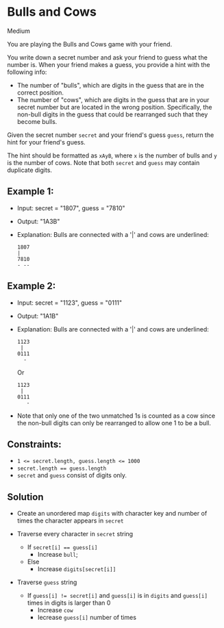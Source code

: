 # Bulls and Cows
Medium

You are playing the Bulls and Cows game with your friend.

You write down a secret number and ask your friend to guess what the number is. When your friend makes a guess, you provide a hint with the following info:

- The number of "bulls", which are digits in the guess that are in the correct position.
- The number of "cows", which are digits in the guess that are in your secret number but are located in the wrong position. Specifically, the non-bull digits in the guess that could be rearranged such that they become bulls.

Given the secret number `secret` and your friend's guess `guess`, return the hint for your friend's guess.

The hint should be formatted as `xAyB`, where `x` is the number of bulls and `y` is the number of cows. Note that both `secret` and `guess` may contain duplicate digits.

## Example 1:

- Input: secret = "1807", guess = "7810"
- Output: "1A3B"
- Explanation: Bulls are connected with a '|' and cows are underlined:

    ```
    1807
    |
    7810
    - --
    ```

## Example 2:

- Input: secret = "1123", guess = "0111"
- Output: "1A1B"
- Explanation: Bulls are connected with a '|' and cows are underlined:

    ```
    1123
     | 
    0111
      -
    ```
    Or
    
    ```
    1123
     |
    0111
       -
    ```

- Note that only one of the two unmatched 1s is counted as a cow since the non-bull digits can only be rearranged to allow one 1 to be a bull.
 

## Constraints:

- `1 <= secret.length, guess.length <= 1000`
- `secret.length == guess.length`
- `secret` and `guess` consist of digits only.

## Solution
- Create an unordered map `digits` with character key and number of times the character appears in `secret`

- Traverse every character in `secret` string
    - If `secret[i] == guess[i]`
        - Increase `bull`;
    - Else
        - Increase `digits[secret[i]]`

- Traverse `guess` string
    - If `guess[i] != secret[i]` and `guess[i]` is in `digits` and `guess[i]` times in digits is larger than 0
        - Increase `cow`
        - Iecrease `guess[i]` number of times